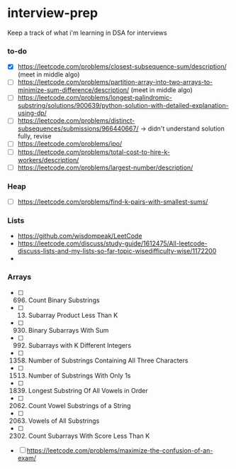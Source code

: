 # interview-prep
Keep a track of what i'm learning in DSA for interviews


### to-do
- [x] https://leetcode.com/problems/closest-subsequence-sum/description/ (meet in middle algo)
- [ ] https://leetcode.com/problems/partition-array-into-two-arrays-to-minimize-sum-difference/description/ (meet in middle algo)
- [ ] https://leetcode.com/problems/longest-palindromic-substring/solutions/900639/python-solution-with-detailed-explanation-using-dp/
- [ ] https://leetcode.com/problems/distinct-subsequences/submissions/966440667/   -> didn't understand solution fully, revise
- [ ] https://leetcode.com/problems/ipo/
- [ ] https://leetcode.com/problems/total-cost-to-hire-k-workers/description/
- [ ] https://leetcode.com/problems/largest-number/description/

### Heap
- [ ] https://leetcode.com/problems/find-k-pairs-with-smallest-sums/


### Lists
- https://github.com/wisdompeak/LeetCode
- https://leetcode.com/discuss/study-guide/1612475/All-leetcode-discuss-lists-and-my-lists-so-far-topic-wisedifficulty-wise/1172200
- 

### Arrays
- [ ] 696. Count Binary Substrings
- [ ] 13. Subarray Product Less Than K
- [ ] 930. Binary Subarrays With Sum
- [ ] 992. Subarrays with K Different Integers
- [ ] 1358. Number of Substrings Containing All Three Characters
- [ ] 1513. Number of Substrings With Only 1s
- [ ] 1839. Longest Substring Of All Vowels in Order
- [ ] 2062. Count Vowel Substrings of a String
- [ ] 2063. Vowels of All Substrings
- [ ] 2302. Count Subarrays With Score Less Than K
- [ ] https://leetcode.com/problems/maximize-the-confusion-of-an-exam/

